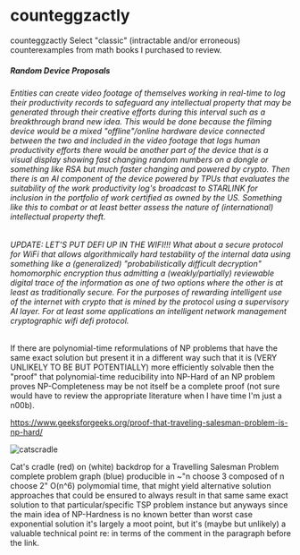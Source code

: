 # counteggzactly

counteggzactly
Select "classic" (intractable and/or erroneous) counterexamples from math books I purchased to review.

##### Random Device Proposals

###### Entities can create video footage of themselves working in real-time to log their productivity records to safeguard any intellectual property that may be generated through their creative efforts during this interval such as a breakthrough brand new idea. This would be done because the filming device would be a mixed "offline"/online hardware device connected between the two and included in the video footage that logs human productivity efforts there would be another part of the device that is a visual display showing fast changing random numbers on a dongle or something like RSA but much faster changing and powered by crypto. Then there is an AI component of the device powered by TPUs that evaluates the suitability of the work productivity log's broadcast to STARLINK for inclusion in the portfolio of work certified as owned by the US. Something like this to combat or at least better assess the nature of (international) intellectual property theft.

###### UPDATE: LET'S PUT DEFI UP IN THE WIFI!!! What about a secure protocol for WiFi that allows algorithmically hard testability of the internal data using something like a (generalized) "probabilistically difficult decryption" homomorphic encryption thus admitting a (weakly/partially) reviewable digital trace of the information as one of two options where the other is at least as traditionally secure. For the purposes of rewarding intelligent use of the internet with crypto that is mined by the protocol using a supervisory AI layer. For at least some applications an intelligent network management cryptographic wifi defi protocol.

If there are polynomial-time reformulations of NP problems that have the same exact solution but present it in a different way such that it is (VERY UNLIKELY TO BE BUT POTENTIALLY) more efficiently solvable then the "proof" that polynomial-time reducibility into NP-Hard of an NP problem proves NP-Completeness may be not itself be a complete proof (not sure would have to review the appropriate literature when I have time I'm just a n00b). 

https://www.geeksforgeeks.org/proof-that-traveling-salesman-problem-is-np-hard/

![catscradle](https://github.com/user-attachments/assets/721eab9d-e0d3-410f-86ec-e0babc6abd0b)

Cat's cradle (red) on (white) backdrop for a Travelling Salesman Problem complete problem graph (blue) producible in ~"n choose 3 composed of n choose 2" O(n^6) polymomial time, that might yield alternative solution approaches that could be ensured to always result in that same same exact solution to that particular/specific TSP problem instance but anyways since the main idea of NP-Hardness is no known better than worst case exponential solution it's largely a moot point, but it's (maybe but unlikely) a valuable technical point re: in terms of the comment in the paragraph before the link.
